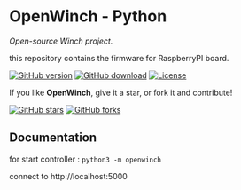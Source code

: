 # OpenWinch - Python
_Open-source Winch project._

this repository contains the firmware for RaspberryPI board.

[![GitHub version](https://img.shields.io/github/release/OpenWinch/OpenWinch-Python.svg)](https://github.com/OpenWinch/OpenWinch-Python/releases/latest)
[![GitHub download](https://img.shields.io/github/downloads/OpenWinch/OpenWinch-Python/total.svg)](https://github.com/OpenWinch/OpenWinch-Python/releases/latest)
[![License](https://img.shields.io/github/license/OpenWinch/OpenWinch-Python.svg)](LICENSE)

If you like **OpenWinch**, give it a star, or fork it and contribute!

[![GitHub stars](https://img.shields.io/github/stars/OpenWinch/OpenWinch-Python.svg?style=social&label=Star)](https://github.com/OpenWinch/OpenWinch-Python/stargazers)
[![GitHub forks](https://img.shields.io/github/forks/OpenWinch/OpenWinch-Python.svg?style=social&label=Fork)](https://github.com/OpenWinch/OpenWinch-Python/network)

## Documentation

for start controller :
```python3 -m openwinch```

connect to http://localhost:5000
